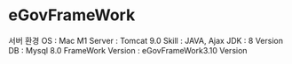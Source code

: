# eGovFrameWork

서버 환경
OS : Mac M1
Server : Tomcat 9.0
Skill : JAVA, Ajax
JDK : 8 Version
DB : Mysql 8.0
FrameWork Version : eGovFrameWork3.10 Version
